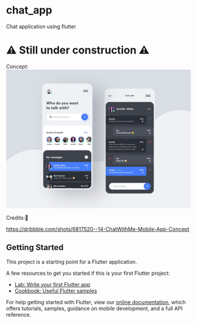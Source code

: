 # chat_app

Chat application using flutter

# ⚠️ Still under construction ⚠️

Concept:
![](https://github.com/Harishwarrior/chat_app/blob/master/IMG-20201119-WA0006.jpg) 


Credits:💙

https://dribbble.com/shots/6817520--14-ChatWithMe-Mobile-App-Concept


## Getting Started

This project is a starting point for a Flutter application.

A few resources to get you started if this is your first Flutter project:

- [Lab: Write your first Flutter app](https://flutter.dev/docs/get-started/codelab)
- [Cookbook: Useful Flutter samples](https://flutter.dev/docs/cookbook)

For help getting started with Flutter, view our
[online documentation](https://flutter.dev/docs), which offers tutorials,
samples, guidance on mobile development, and a full API reference.
